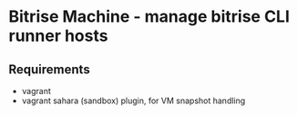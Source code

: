 # Bitrise Machine - manage bitrise CLI runner hosts

## Requirements

* vagrant
* vagrant sahara (sandbox) plugin, for VM snapshot handling
